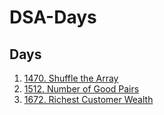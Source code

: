 # DSA-Days
## Days
1. [1470. Shuffle the Array](https://leetcode.com/problems/shuffle-the-array)
2. [1512. Number of Good Pairs](https://leetcode.com/problems/number-of-good-pairs/description/)
3. [1672. Richest Customer Wealth](https://leetcode.com/problems/richest-customer-wealth/)
